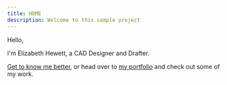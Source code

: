 ```yaml
---
title: HOME
description: Welcome to this sample project
---
```


Hello,

I'm Elizabeth Hewett, a CAD Designer and Drafter.

[Get to know me better](/about "Get to know me better"), or head over to [my portfolio](/portfolio "my portfolio") and check out some of my work.